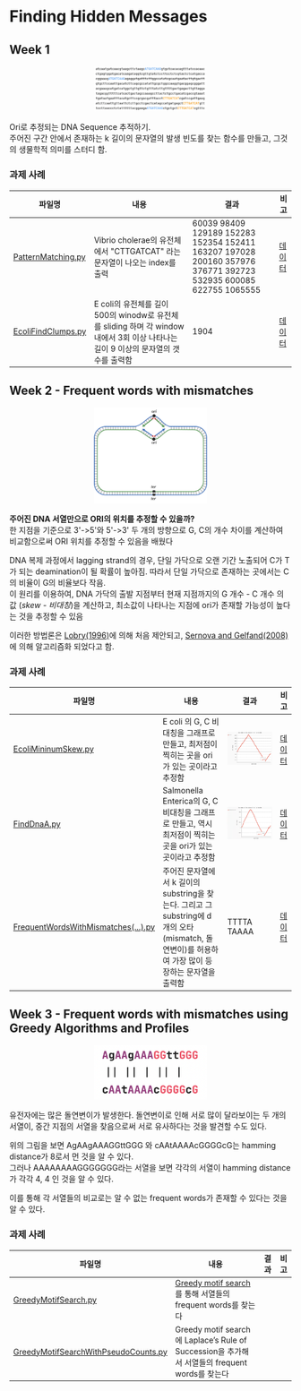 # Finding Hidden Messages

## Week 1
<p align="center"><img src="https://github.com/yeojingi/finding-hidden-messages-in-dna/blob/main/others/imgs/ori2.png" width="40%"></p>
<!-- ![ORI](https://github.com/yeojingi/finding-hidden-messages-in-dna/blob/main/others/imgs/ori2.png){: width="40%"}  -->
<p>Ori로 추정되는 DNA Sequence 추적하기. <br>
주어진 구간 안에서 존재하는 k 길이의 문자열의 발생 빈도를 찾는 함수를 만들고, 그것의 생물학적 의미를 스터디 함.</p>

### 과제 사례
|파일명|내용|결과|비고|
|------|---|---|---|
|[PatternMatching.py](https://github.com/yeojingi/finding-hidden-messages-in-dna/blob/main/week1/some-hidden-messages-are-more-surprising/PatternMatching.py)|Vibrio cholerae의 유전체에서 "CTTGATCAT" 라는 문자열이 나오는 index를 출력|60039 98409 129189 152283 152354 152411 163207 197028 200160 357976 376771 392723 532935 600085 622755 1065555|[데이터](https://github.com/yeojingi/finding-hidden-messages-in-dna/blob/main/week1/some-hidden-messages-are-more-surprising/dataset/Vibrio_cholerae.txt)|
|[EcoliFindClumps.py](https://github.com/yeojingi/finding-hidden-messages-in-dna/blob/main/week1/some-hidden-messages-are-more-surprising/EcoliFindClumps.py) |E coli의 유전체를 길이 500의 winodw로 유전체를 sliding 하며 각 window 내에서 3회 이상 나타나는 길이 9 이상의 문자열의 갯수를 출력함| 1904|[데이터](https://github.com/yeojingi/finding-hidden-messages-in-dna/blob/main/week1/some-hidden-messages-are-more-surprising/dataset/E_coli.txt)|


## Week 2 - Frequent words with mismatches
<p align="center"><img src="https://raw.githubusercontent.com/yeojingi/finding-hidden-messages-in-dna/main/others/imgs/ori3.png" width="40%"></p>
 <p><b>주어진 DNA 서열만으로 ORI의 위치를 추정할 수 있을까?</b><br>한 지점을 기준으로 3'->5'와 5'->3' 두 개의 방향으로 G, C의 개수 차이를 계산하여 비교함으로써 ORI 위치를 추정할 수 있음을 배웠다</p>
 <p>DNA 복제 과정에서 lagging strand의 경우, 단일 가닥으로 오랜 기간 노출되어 C가 T가 되는 deamination이 될 확률이 높아짐. 따라서 단일 가닥으로 존재하는 곳에서는 C의 비율이 G의 비율보다 작음.  <br>
 이 원리를 이용하여, DNA 가닥의 출발 지점부터 현재 지점까지의 G 개수 - C 개수 의 값 (<i>skew - 비대칭</i>)을 계산하고, 최소값이 나타나는 지점에 ori가 존재할 가능성이 높다는 것을 추정할 수 있음</p>
 <p>이러한 방법론은 <a href="https://pubmed.ncbi.nlm.nih.gov/8676740/">Lobry(1996)</a>에 의해 처음 제안되고, <a href="https://pubmed.ncbi.nlm.nih.gov/18660512/">Sernova and Gelfand(2008)</a>에 의해 알고리즘화 되었다고 함.</p>

### 과제 사례
|파일명|내용|결과|비고|
|------|---|---|---|
|[EcoliMininumSkew.py](https://github.com/yeojingi/finding-hidden-messages-in-dna/blob/main/week2/1.3_GC_contents/EcoliMininumSkew.py)|E coli 의 G, C 비대칭을 그래프로 만들고, 최저점이 찍히는 곳을 ori가 있는 곳이라고 추정함|![E coli](https://raw.githubusercontent.com/yeojingi/finding-hidden-messages-in-dna/main/others/imgs/ecoli_GCs.png)|[데이터](https://github.com/yeojingi/finding-hidden-messages-in-dna/blob/main/week2/1.3_GC_contents/data/E_coli.txt)|
|[FindDnaA.py](https://github.com/yeojingi/finding-hidden-messages-in-dna/blob/main/week2/1.6/FindDnaA.py)| Salmonella Enterica의 G, C 비대칭을 그래프로 만들고, 역시 최저점이 찍히는 곳을 ori가 있는 곳이라고 추정함|![Salmonella Enterica](https://raw.githubusercontent.com/yeojingi/finding-hidden-messages-in-dna/main/others/imgs/SalmonellaEnterica_GCs.png)|[데이터](https://github.com/yeojingi/finding-hidden-messages-in-dna/blob/main/week2/1.6/data/SalmonellaEnterica.txt)|
|[FrequentWordsWithMismatches(...).py](https://github.com/yeojingi/finding-hidden-messages-in-dna/blob/main/week2/1.4/FrequentWordsWithMismatchesAndReversed.py)|주어진 문자열에서 k 길이의 substring을 찾는다. 그리고 그 substring에 d 개의 오타(mismatch, 돌연변이)를 허용하여 가장 많이 등장하는 문자열을 출력함|TTTTA TAAAA|[데이터](https://github.com/yeojingi/finding-hidden-messages-in-dna/blob/main/week2/1.4/data/dataset_9_10.txt)|

## Week 3 - Frequent words with mismatches using Greedy Algorithms and Profiles

<p align="center"><img src="https://raw.githubusercontent.com/yeojingi/finding-hidden-messages-in-dna/main/others/imgs/similar.png" width="40%"></p>
<p>유전자에는 많은 돌연변이가 발생한다. 돌연변이로 인해 서로 많이 달라보이는 두 개의 서열이, 중간 지점의 서열을 찾음으로써 서로 유사하다는 것을 발견할 수도 있다.</p>
<p>위의 그림을 보면 AgAAgAAAGGttGGG 와 cAAtAAAAcGGGGcG는 hamming distance가 8로서 먼 것을 알 수 있다. <br> 그러나 AAAAAAAAGGGGGGG라는 서열을 보면 각각의 서열이 hamming distance가 각각 4, 4 인 것을 알 수 있다.</p>
<p>이를 통해 각 서열들의 비교로는 알 수 없는 frequent words가 존재할 수 있다는 것을 알 수 있다.</p>

### 과제 사례
|파일명|내용|결과|비고|
|------|---|---|---|
|[GreedyMotifSearch.py](https://github.com/yeojingi/finding-hidden-messages-in-dna/blob/main/week3/1.5/GreedyMotifSearch.py)|[Greedy motif search](https://www.mrgraeme.com/greedy-motif-search/)를 통해 서열들의 frequent words를 찾는다|||
|[GreedyMotifSearchWithPseudoCounts.py](https://github.com/yeojingi/finding-hidden-messages-in-dna/blob/main/week3/1.6/GreedyMotifSearchWithPseudoCounts.py)|Greedy motif search에 Laplace’s Rule of Succession을 추가해서 서열들의 frequent words를 찾는다|||

